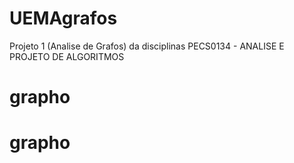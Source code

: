 # UEMAgrafos
Projeto 1 (Analise de Grafos) da disciplinas  PECS0134 - ANALISE E PROJETO DE ALGORITMOS
# grapho
# grapho
